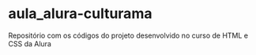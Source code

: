 # aula_alura-culturama
Repositório com os códigos do projeto desenvolvido no curso de HTML e CSS da Alura
